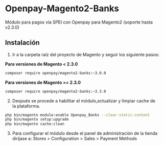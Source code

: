 # Openpay-Magento2-Banks

Módulo para pagos vía SPEI con Openpay para Magento2 (soporte hasta v2.3.0)


## Instalación

1. Ir a la carpeta raíz del proyecto de Magento y seguir los siguiente pasos:

**Para versiones de Magento < 2.3.0**
```bash    
composer require openpay/magento2-banks:~3.0.0
```

**Para versiones de Magento >= 2.3.0**
```bash    
composer require openpay/magento2-banks:~3.3.0
```

2. Después se procede a habilitar el módulo,actualizar y limpiar cache de la plataforma.

```bash    
php bin/magento module:enable Openpay_Banks --clear-static-content
php bin/magento setup:upgrade
php bin/magento cache:clean
```

3. Para configurar el módulo desde el panel de administración de la tienda diríjase a: Stores > Configuration > Sales > Payment Methods
